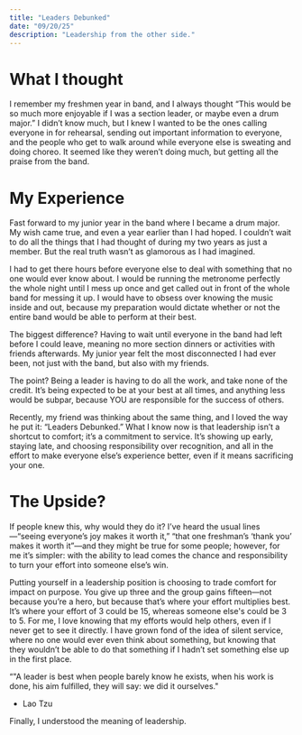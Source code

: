 ```yaml
---
title: "Leaders Debunked"
date: "09/20/25"   
description: "Leadership from the other side."
---
```



# What I thought


I remember my freshmen year in band, and I always thought “This would be so much more enjoyable if I was a section leader, or maybe even a drum major.” I didn’t know much, but I knew I wanted to be the ones calling everyone in for rehearsal, sending out important information to everyone, and the people who get to walk around while everyone else is sweating and doing choreo. It seemed like they weren’t doing much, but getting all the praise from the band.

# My Experience

Fast forward to my junior year in the band where I became a drum major. My wish came true, and even a year earlier than I had hoped. I couldn’t wait to do all the things that I had thought of during my two years as just a member. But the real truth wasn’t as glamorous as I had imagined. 

I had to get there hours before everyone else to deal with something that no one would ever know about. I would be running the metronome perfectly the whole night until I mess up once and get called out in front of the whole band for messing it up. I would have to obsess over knowing the music inside and out, because my preparation would dictate whether or not the entire band would be able to perform at their best. 

The biggest difference? Having to wait until everyone in the band had left before I could leave, meaning no more section dinners or activities with friends afterwards. My junior year felt the most disconnected I had ever been, not just with the band, but also with my friends. 

The point? Being a leader is having to do all the work, and take none of the credit. It’s being expected to be at your best at all times, and anything less would be subpar, because YOU are responsible for the success of others.

Recently, my friend was thinking about the same thing, and I loved the way he put it: “Leaders Debunked.” What I know now is that leadership isn’t a shortcut to comfort; it’s a commitment to service. It’s showing up early, staying late, and choosing responsibility over recognition, and all in the effort to make everyone else’s experience better, even if it means sacrificing your one.


# The Upside?


If people knew this, why would they do it? I’ve heard the usual lines—“seeing everyone’s joy makes it worth it,” “that one freshman’s ‘thank you’ makes it worth it”—and they might be true for some people; however, for me it’s simpler: with the ability to lead comes the chance and responsibility to turn your effort into someone else’s win. 

Putting yourself in a leadership position is choosing to trade comfort for impact on purpose. You give up three and the group gains fifteen—not because you’re a hero, but because that’s where your effort multiplies best. It’s where your effort of 3 could be 15, whereas someone else's could be 3 to 5. For me, I love knowing that my efforts would help others, even if I never get to see it directly. I have grown fond of the idea of silent service, where no one would ever even think about something, but knowing that they wouldn’t be able to do that something if I hadn’t set something else up in the first place.

“"A leader is best when people barely know he exists, when his work is done, his aim fulfilled, they will say:
we did it ourselves."

- Lao Tzu

Finally, I understood the meaning of leadership.


















